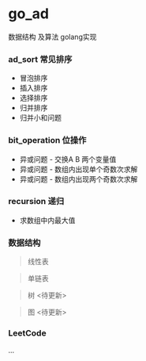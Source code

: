 # go_ad

数据结构 及算法 golang实现


### ad_sort 常见排序
- 冒泡排序
- 插入排序
- 选择排序
- 归并排序
- 归并小和问题


### bit_operation 位操作
- 异或问题 - 交换A B 两个变量值
- 异或问题 - 数组内出现单个奇数次求解
- 异或问题 - 数组内出现两个奇数次求解


### recursion 递归
- 求数组中内最大值


### 数据结构 

> 线性表

> 单链表

> 树 <待更新>

> 图 <待更新>



### LeetCode 

...




